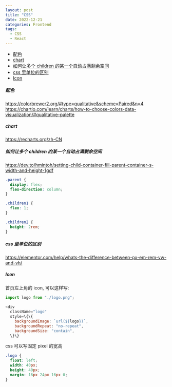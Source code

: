```yaml
---
layout: post
title: "CSS"
date: 2022-12-21
categories: Frontend
tags:
  - CSS
  - React
---
```


- [配色](#配色)
- [chart](#chart)
- [如何让多个 children 的某一个自动占满剩余空间](#如何让多个-children-的某一个自动占满剩余空间)
- [css 里单位的区别](#css里单位的区别)
- [Icon](#icon)

##### 配色

<https://colorbrewer2.org/#type=qualitative&scheme=Paired&n=4>  
<https://chartio.com/learn/charts/how-to-choose-colors-data-visualization/#qualitative-palette>

##### chart

<https://recharts.org/zh-CN>

##### 如何让多个 children 的某一个自动占满剩余空间

<https://dev.to/hmintoh/setting-child-container-fill-parent-container-s-width-and-height-1gdf>

```css
.parent {
  display: flex;
  flex-direction: column;
}

.children1 {
  flex: 1;
}

.children2 {
  height: 2rem;
}
```

##### css 里单位的区别

<https://elementor.com/help/whats-the-difference-between-px-em-rem-vw-and-vh/>

##### Icon

首页左上角的 icon, 可以这样写:

```js
import logo from "./logo.png";

<div
  className="logo"
  style=\{\{
    backgroundImage: `url(${logo})`,
    backgroundRepeat: "no-repeat",
    backgroundSize: "contain",
  \}\}
```

css 可以写固定 pixel 的宽高

```css
.logo {
  float: left;
  width: 40px;
  height: 40px;
  margin: 16px 24px 16px 0;
}
```
